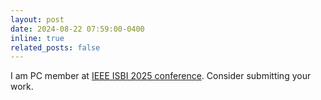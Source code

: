 ```yaml
---
layout: post
date: 2024-08-22 07:59:00-0400
inline: true
related_posts: false
---
```


I am PC member at [IEEE ISBI 2025 conference]([https://biomedicalimaging.org/2025/). Consider submitting your work.
